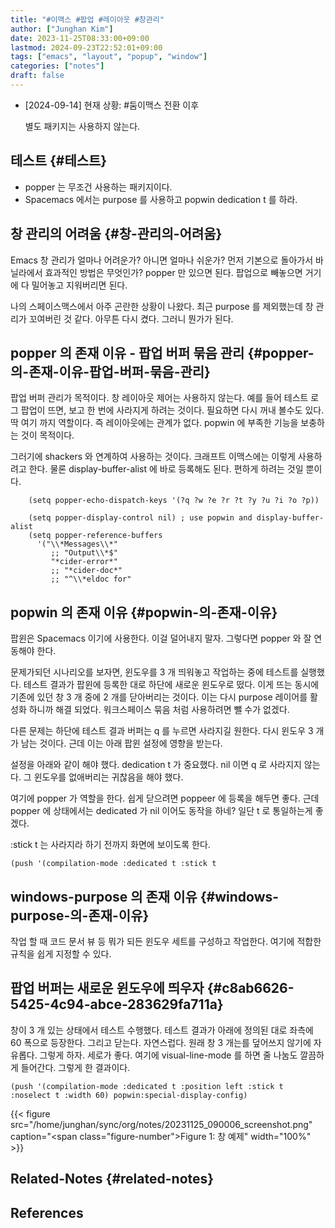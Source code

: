 ```yaml
---
title: "#이맥스 #팝업 #레이아웃 #창관리"
author: ["Junghan Kim"]
date: 2023-11-25T08:33:00+09:00
lastmod: 2024-09-23T22:52:01+09:00
tags: ["emacs", "layout", "popup", "window"]
categories: ["notes"]
draft: false
---
```


-   [2024-09-14] 현재 상황: #둠이맥스 전환 이후

    별도 패키지는 사용하지 않는다.


## 테스트 {#테스트}

-   popper 는 무조건 사용하는 패키지이다.
-   Spacemacs 에서는 purpose 를 사용하고 popwin dedication t 를 하라.


## 창 관리의 어려움 {#창-관리의-어려움}



Emacs 창 관리가 얼마나 어려운가? 아니면 얼마나 쉬운가? 먼저 기본으로 돌아가서 바닐라에서 효과적인 방법은 무엇인가? popper 만 있으면 된다. 팝업으로 빼놓으면 거기에 다 밀어놓고 지워버리면 된다.

나의 스페이스맥스에서 아주 곤란한 상황이 나왔다. 최근 purpose 를 제외했는데 창 관리가 꼬여버린 것 같다. 아무튼 다시 켰다. 그러니 뭔가가 된다.


## popper 의 존재 이유 - 팝업 버퍼 묶음 관리 {#popper-의-존재-이유-팝업-버퍼-묶음-관리}



팝업 버퍼 관리가 목적이다. 창 레이아웃 제어는 사용하지 않는다. 예를 들어 테스트 로그 팝업이 뜨면, 보고 한 번에 사라지게 하려는 것이다. 필요하면 다시 꺼내 볼수도 있다. 딱 여기 까지 역할이다. 즉 레이아웃에는 관계가 없다. popwin 에 부족한 기능을 보충하는 것이 목적이다.

그러기에 shackers 와 연계하여 사용하는 것이다. 크래프트 이맥스에는 이렇게 사용하려고 한다. 물론 display-buffer-alist 에 바로 등록해도 된다. 편하게 하려는 것일 뿐이다.

```text
    (setq popper-echo-dispatch-keys '(?q ?w ?e ?r ?t ?y ?u ?i ?o ?p))

    (setq popper-display-control nil) ; use popwin and display-buffer-alist
    (setq popper-reference-buffers
      '("\\*Messages\\*"
         ;; "Output\\*$"
         "*cider-error*"
         ;; "*cider-doc*"
         ;; "^\\*eldoc for"
```


## popwin 의 존재 이유 {#popwin-의-존재-이유}



팝윈은 Spacemacs 이기에 사용한다. 이걸 덜어내지 말자. 그렇다면 popper 와 잘 연동해야 한다.

문제가되던 시나리오를 보자면, 윈도우를 3 개 띄워놓고 작업하는 중에 테스트를 실행했다. 테스트 결과가 팝윈에 등록한 대로 하단에 새로운 윈도우로 떴다. 이게 뜨는 동시에 기존에 있던 창 3 개 중에 2 개를 닫아버리는 것이다. 이는 다시 purpose 레이어를 활성화 하니까 해결 되었다. 워크스페이스 묶음 처럼 사용하려면 뺄 수가 없겠다.

다른 문제는 하단에 테스트 결과 버퍼는 q 를 누르면 사라지길 원한다. 다시 윈도우 3 개가 남는 것이다. 근데 이는 아래 팝윈 설정에 영향을 받는다.

설정을 아래와 같이 해야 했다. dedication t 가 중요했다. nil 이면 q 로 사라지지 않는다. 그 윈도우를 없애버리는 귀찮음을 해야 했다.

여기에 popper 가 역할을 한다. 쉽게 닫으려면 poppeer 에 등록을 해두면 좋다. 근데 popper 에 상태에서는 dedicated 가 nil 이어도 동작을 하네? 일단 t 로 통일하는게 좋겠다.

:stick t 는 사라지라 하기 전까지 화면에 보이도록 한다.

```emacs-lisp
(push '(compilation-mode :dedicated t :stick t
```


## windows-purpose 의 존재 이유 {#windows-purpose-의-존재-이유}



작업 할 때 코드 문서 뷰 등 뭐가 되든 윈도우 세트를 구성하고 작업한다. 여기에 적합한 규칙을 쉽게 지정할 수 있다.


## 팝업 버퍼는 새로운 윈도우에 띄우자 {#c8ab6626-5425-4c94-abce-283629fa711a}



창이 3 개 있는 상태에서 테스트 수행했다. 테스트 결과가 아래에 정의된 대로 좌측에 60 폭으로 등장한다. 그리고 닫는다. 자연스럽다. 원래 창 3 개는를 덮어쓰지 않기에 자유롭다. 그렇게 하자. 세로가 좋다. 여기에 visual-line-mode 를 하면 줄 나눔도 깔끔하게 들어간다. 그렇게 한 결과이다.

```emacs-lisp
(push '(compilation-mode :dedicated t :position left :stick t :noselect t :width 60) popwin:special-display-config)
```

{{< figure src="/home/junghan/sync/org/notes/20231125_090006_screenshot.png" caption="<span class=\"figure-number\">Figure 1: </span>창 예제" width="100%" >}}


## Related-Notes {#related-notes}

## References

<style>.csl-entry{text-indent: -1.5em; margin-left: 1.5em;}</style><div class="csl-bib-body">
</div>
